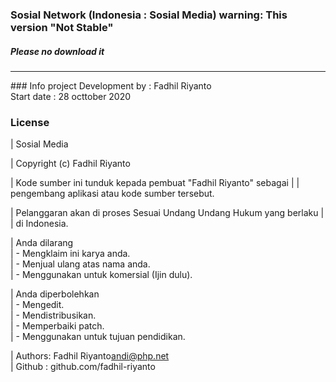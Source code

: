 ### Sosial Network (Indonesia :  Sosial Media) warning: This version "Not Stable"
<h5>Please no download it</h5>
<hr>
### Info project
Development by : Fadhil Riyanto<br>
Start date : 28 octtober 2020<br>

### License

   
   | Sosial Media <The Sosial Network>
   
   | Copyright (c) Fadhil Riyanto
   
   | Kode sumber ini tunduk kepada pembuat "Fadhil Riyanto" sebagai     |
   | pengembang aplikasi atau kode sumber tersebut.

   | Pelanggaran akan di proses Sesuai Undang Undang Hukum yang berlaku |
   | di Indonesia.                                 

   | Anda dilarang                                 
   | - Mengklaim ini karya anda.                   
   | - Menjual ulang atas nama anda.               
   | - Menggunakan untuk komersial (Ijin dulu).    

   | Anda diperbolehkan                            
   | - Mengedit.                                   
   | - Mendistribusikan.                           
   | - Memperbaiki patch.                          
   | - Menggunakan untuk tujuan pendidikan.        
   
   | Authors: Fadhil Riyanto<andi@php.net>         
   | Github : github.com/fadhil-riyanto            
   